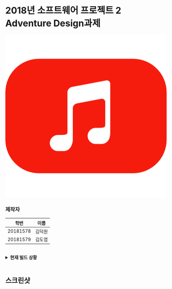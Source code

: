 # 2018년 소프트웨어 프로젝트 2 Adventure Design과제

<p align="center">
  <img src="./README_IMAGES/icon.png">
</p>

### 제작자
| 학번 | 이름 |
| :-: | :-: |
| 20181578 | 김덕원 |
| 20181579 | 김도엽 |
<br>

<details>
<summary><b>현재 빌드 상황</b></summary>
<br>
<table>
	<tr>
		<td>Branch</td>
		<td>Status</td>
	</tr>
	<tr>
		<td>master</td>
		<td><img src="https://travis-ci.com/The-CodeVillain/Swp2-ADProject.svg?branch=master"></td>
	</tr>
	<tr>
		<td>dev</td>
		<td><img src="https://travis-ci.com/The-CodeVillain/Swp2-ADProject.svg?branch=dev"></td>
	</tr>
    <tr>
		<td>test</td>
		<td><img src="https://travis-ci.com/The-CodeVillain/Swp2-ADProject.svg?branch=test"></td>
	</tr>
</table>
</details>
<br>

## 스크린샷

